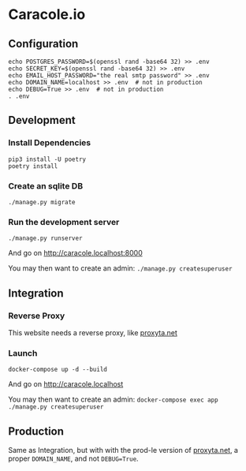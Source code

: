 # Caracole.io

## Configuration

```
echo POSTGRES_PASSWORD=$(openssl rand -base64 32) >> .env
echo SECRET_KEY=$(openssl rand -base64 32) >> .env
echo EMAIL_HOST_PASSWORD="the real smtp password" >> .env
echo DOMAIN_NAME=localhost >> .env  # not in production
echo DEBUG=True >> .env  # not in production
. .env
```

## Development

### Install Dependencies

```
pip3 install -U poetry
poetry install
```

### Create an sqlite DB

```
./manage.py migrate
```

### Run the development server

```
./manage.py runserver
```

And go on http://caracole.localhost:8000

You may then want to create an admin: `./manage.py createsuperuser`

## Integration

### Reverse Proxy

This website needs a reverse proxy, like [proxyta.net](https://framagit.org/nim65s/proxyta.net)

### Launch

```
docker-compose up -d --build
```

And go on http://caracole.localhost

You may then want to create an admin: `docker-compose exec app ./manage.py createsuperuser`

## Production

Same as Integration, but with with the prod-le version of [proxyta.net](https://framagit.org/nim65s/proxyta.net), a
proper `DOMAIN_NAME`, and not `DEBUG=True`.

